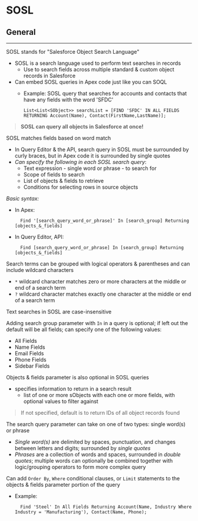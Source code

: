 # SOSL

## General

---

SOSL stands for "Salesforce Object Search Language"

- SOSL is a search language used to perform text searches in records
  - Use to search fields across multiple standard & custom object records in Salesforce
- Can embed SOSL queries in Apex code just like you can SOQL
  - Example: SOSL query that searches for accounts and contacts that have any fields with the word 'SFDC'

        List<List<SObject>> searchList = [FIND 'SFDC' IN ALL FIELDS RETURNING Account(Name), Contact(FirstName,LastName)];

> **SOSL can query all objects in Salesforce at once!**

SOSL matches fields based on word match

- In Query Editor & the API, search query in SOSL must be surrounded by curly braces, but in Apex code it is surrounded by single quotes
- *Can specify the following in each SOSL search query*:
  - Text expression - single word or phrase - to search for
  - Scope of fields to search
  - List of objects & fields to retrieve
  - Conditions for selecting rows in source objects

*Basic syntax:*

- In Apex:

        Find '[search_query_word_or_phrase]' In [search_group] Returning [objects_&_fields]

- In Query Editor, API:

        Find [search_query_word_or_phrase] In [search_group] Returning [objects_&_fields]

Search terms can be grouped with logical operators & parentheses and can include wildcard characters

- `*` wildcard character matches zero or more characters at the middle or end of a search term
- `?` wildcard character matches exactly one character at the middle or end of a search term

Text searches in SOSL are case-insensitive

Adding search group parameter with `In` in a query is optional; if left out the default will be all fields; can specify one of the following values:

- All Fields
- Name Fields
- Email Fields
- Phone Fields
- Sidebar Fields

Objects & fields parameter is also optional in SOSL queries

- specifies information to return in a search result
  - list of one or more sObjects with each one or more fields, with optional values to filter against

> If not specified, default is to return IDs of all object records found

The search query parameter can take on one of two types: single word(s) or phrase

- *Single word(s)* are delimited by spaces, punctuation, and changes between letters and digits; surrounded by *single quotes*
- *Phrases* are a collection of words and spaces, surrounded in *double quotes*; multiple words can optionally be combined together with logic/grouping operators to form more complex query

Can add `Order By`, `Where` conditional clauses, or `Limit` statements to the objects & fields parameter portion of the query

- Example:

        Find 'Steel' In All Fields Returning Account(Name, Industry Where Industry = 'Manufacturing'), Contact(Name, Phone);
